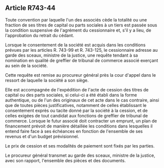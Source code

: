 Article R743-44
----
Toute convention par laquelle l'un des associés cède la totalité ou une fraction
de ses titres de capital ou parts sociales à un tiers est passée sous la
condition suspensive de l'agrément du cessionnaire et, s'il y a lieu, de
l'approbation du retrait du cédant.

Lorsque le consentement de la société est acquis dans les conditions prévues par
les articles R. 743-99 et R. 743-125, le cessionnaire adresse au garde des
sceaux, ministre de la justice, une requête tendant à sa nomination en qualité
de greffier de tribunal de commerce associé exerçant au sein de la société.

Cette requête est remise au procureur général près la cour d'appel dans le
ressort de laquelle la société a son siège.

Elle est accompagnée de l'expédition de l'acte de cession des titres de capital
ou des parts sociales, si celui-ci a été établi dans la forme authentique, ou de
l'un des originaux de cet acte dans le cas contraire, ainsi que de toutes pièces
justificatives, notamment de celles établissant le consentement exprès ou tacite
donné par la société à la cession, et de celles exigées de tout candidat aux
fonctions de greffier de tribunal de commerce. Lorsque le futur associé doit
contracter un emprunt, un plan de financement prévoit de manière détaillée les
conditions dans lesquelles il entend faire face à ses échéances en fonction de
l'ensemble de ses revenus et d'un budget prévisionnel.

Le prix de cession et ses modalités de paiement sont fixés par les parties.

Le procureur général transmet au garde des sceaux, ministre de la justice, avec
son rapport, l'ensemble des pièces et des documents.
